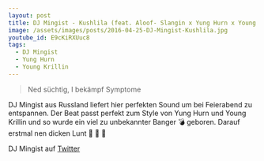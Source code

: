 ```yaml
---
layout: post
title: DJ Mingist - Kushlila (feat. Aloof- Slangin x Yung Hurn x Young Krillin)
image: /assets/images/posts/2016-04-25-DJ-Mingist-Kushlila.jpg
youtube_id: E9cKiRXUuc8
tags:
  - DJ Mingist
  - Yung Hurn
  - Young Krillin
---
```

> Ned süchtig, I bekämpf Symptome

<!--more-->
DJ Mingist aus Russland liefert hier perfekten Sound um bei Feierabend zu entspannen. Der Beat passt perfekt zum Style von Yung Hurn und Young Krillin und so wurde ein viel zu unbekannter Banger :bomb: geboren. Darauf erstmal nen dicken Lunt :maple_leaf: :maple_leaf: :maple_leaf:

DJ Mingist auf [Twitter](https://twitter.com/DJ_Mingist)

